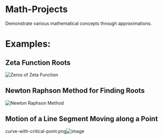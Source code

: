# Math-Projects
Demonstrate various mathematical concepts through approximations.

# Examples:
## Zeta Function Roots
![Zeros of Zeta Function](https://user-images.githubusercontent.com/49791407/154790812-a166b24f-f3f5-4265-9ae6-7a01b566d3a8.png)

## Newton Raphson Method for Finding Roots
![Newton Raphson Method](https://user-images.githubusercontent.com/49791407/154791478-61c85a2c-0904-4de0-8e0c-42af14980726.png)

## Motion of a Line Segment Moving along a Point
curve-with-critical-point.png![image](https://user-images.githubusercontent.com/49791407/154791951-78bd2c29-b224-499b-9a39-06de5c981839.png)
